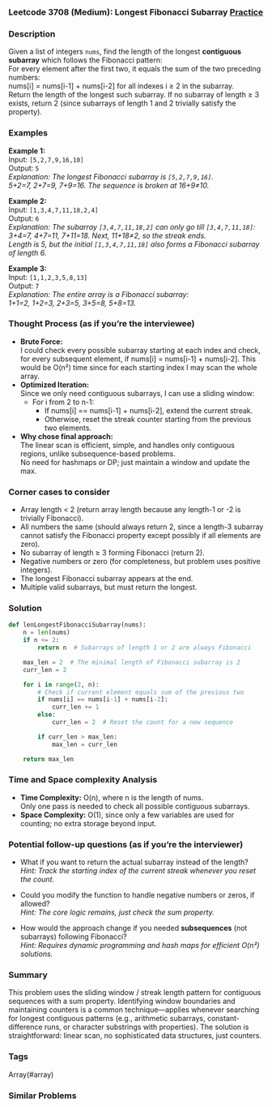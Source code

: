 ### Leetcode 3708 (Medium): Longest Fibonacci Subarray [Practice](https://leetcode.com/problems/longest-fibonacci-subarray)

### Description  
Given a list of integers `nums`, find the length of the longest **contiguous subarray** which follows the Fibonacci pattern:  
For every element after the first two, it equals the sum of the two preceding numbers:  
nums[i] = nums[i-1] + nums[i-2] for all indexes i ≥ 2 in the subarray.  
Return the length of the longest such subarray. If no subarray of length ≥ 3 exists, return 2 (since subarrays of length 1 and 2 trivially satisfy the property).

### Examples  

**Example 1:**  
Input: `[5,2,7,9,16,10]`  
Output: `5`  
*Explanation: The longest Fibonacci subarray is `[5,2,7,9,16]`.  
5+2=7, 2+7=9, 7+9=16. The sequence is broken at 16+9≠10.*

**Example 2:**  
Input: `[1,3,4,7,11,18,2,4]`  
Output: `6`  
*Explanation: The subarray `[3,4,7,11,18,2]` can only go till `[3,4,7,11,18]`:  
3+4=7, 4+7=11, 7+11=18. Next, 11+18≠2, so the streak ends.  
Length is 5, but the initial `[1,3,4,7,11,18]` also forms a Fibonacci subarray of length 6.*

**Example 3:**  
Input: `[1,1,2,3,5,8,13]`  
Output: `7`  
*Explanation: The entire array is a Fibonacci subarray:  
1+1=2, 1+2=3, 2+3=5, 3+5=8, 5+8=13.*

### Thought Process (as if you’re the interviewee)  
- **Brute Force:**  
  I could check every possible subarray starting at each index and check, for every subsequent element, if nums[i] = nums[i-1] + nums[i-2]. This would be O(n²) time since for each starting index I may scan the whole array.
- **Optimized Iteration:**  
  Since we only need contiguous subarrays, I can use a sliding window:  
  - For i from 2 to n-1:  
    - If nums[i] == nums[i-1] + nums[i-2], extend the current streak.  
    - Otherwise, reset the streak counter starting from the previous two elements.
- **Why chose final approach:**  
  The linear scan is efficient, simple, and handles only contiguous regions, unlike subsequence-based problems.  
  No need for hashmaps or DP; just maintain a window and update the max.

### Corner cases to consider  
- Array length < 2 (return array length because any length-1 or -2 is trivially Fibonacci).
- All numbers the same (should always return 2, since a length-3 subarray cannot satisfy the Fibonacci property except possibly if all elements are zero).
- No subarray of length ≥ 3 forming Fibonacci (return 2).
- Negative numbers or zero (for completeness, but problem uses positive integers).
- The longest Fibonacci subarray appears at the end.
- Multiple valid subarrays, but must return the longest.

### Solution

```python
def lenLongestFibonacciSubarray(nums):
    n = len(nums)
    if n <= 2:
        return n  # Subarrays of length 1 or 2 are always Fibonacci

    max_len = 2  # The minimal length of Fibonacci subarray is 2
    curr_len = 2

    for i in range(2, n):
        # Check if current element equals sum of the previous two
        if nums[i] == nums[i-1] + nums[i-2]:
            curr_len += 1
        else:
            curr_len = 2  # Reset the count for a new sequence

        if curr_len > max_len:
            max_len = curr_len

    return max_len
```

### Time and Space complexity Analysis  

- **Time Complexity:** O(n), where n is the length of nums.  
  Only one pass is needed to check all possible contiguous subarrays.
- **Space Complexity:** O(1), since only a few variables are used for counting; no extra storage beyond input.

### Potential follow-up questions (as if you’re the interviewer)  

- What if you want to return the actual subarray instead of the length?  
  *Hint: Track the starting index of the current streak whenever you reset the count.*

- Could you modify the function to handle negative numbers or zeros, if allowed?  
  *Hint: The core logic remains, just check the sum property.*

- How would the approach change if you needed **subsequences** (not subarrays) following Fibonacci?  
  *Hint: Requires dynamic programming and hash maps for efficient O(n²) solutions.*

### Summary
This problem uses the sliding window / streak length pattern for contiguous sequences with a sum property. Identifying window boundaries and maintaining counters is a common technique—applies whenever searching for longest contiguous patterns (e.g., arithmetic subarrays, constant-difference runs, or character substrings with properties). The solution is straightforward: linear scan, no sophisticated data structures, just counters.

### Tags
Array(#array)

### Similar Problems
